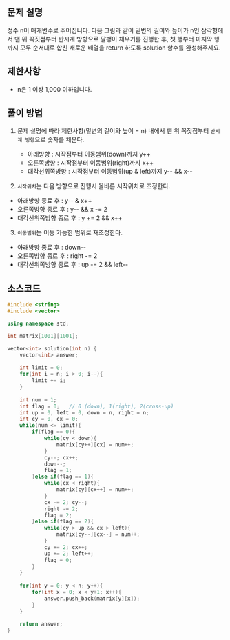 ## 문제 설명
정수 n이 매개변수로 주어집니다. 다음 그림과 같이 밑변의 길이와 높이가 n인 삼각형에서 맨 위 꼭짓점부터 반시계 방향으로 달팽이 채우기를 진행한 후, 첫 행부터 마지막 행까지 모두 순서대로 합친 새로운 배열을 return 하도록 solution 함수를 완성해주세요.


## 제한사항
- n은 1 이상 1,000 이하입니다.


## 풀이 방법
1. 문제 설명에 따라 제한사항(밑변의 길이와 높이 = n) 내에서 맨 위 꼭짓점부터 `반시계 방향`으로 숫자를 채운다.
   - 아래방향 : 시작점부터 이동범위(down)까지 y++
   - 오른쪽방향 : 시작점부터 이동범위(right)까지 x++
   - 대각선위쪽방향 : 시작점부터 이동범위(up & left)까지 y-- && x--

2. `시작위치`는 다음 방향으로 진행시 올바른 시작위치로 조정한다.
  - 아래방향 종료 후 : y-- & x++
  - 오른쪽방향 종료 후 : y-- && x -= 2
  - 대각선위쪽방향 종료 후 : y += 2 && x++

3. `이동범위`는 이동 가능한 범위로 재조정한다.
  - 아래방향 종료 후 : down--
  - 오른쪽방향 종료 후 : right -= 2
  - 대각선위쪽방향 종료 후 : up -= 2 && left--


## 소스코드
```c++
#include <string>
#include <vector>

using namespace std;

int matrix[1001][1001];

vector<int> solution(int n) {
    vector<int> answer;
    
    int limit = 0;
    for(int i = n; i > 0; i--){
        limit += i;
    }
    
    int num = 1;
    int flag = 0;   // 0 (down), 1(right), 2(cross-up)
    int up = 0, left = 0, down = n, right = n;
    int cy = 0, cx = 0;
    while(num <= limit){
        if(flag == 0){
            while(cy < down){
                matrix[cy++][cx] = num++;
            }
            cy--; cx++;
            down--;
            flag = 1;
        }else if(flag == 1){
            while(cx < right){
                matrix[cy][cx++] = num++;
            }
            cx -= 2; cy--;
            right -= 2;
            flag = 2;
        }else if(flag == 2){
            while(cy > up && cx > left){
                matrix[cy--][cx--] = num++;
            }
            cy += 2; cx++;
            up += 2; left++;
            flag = 0;
        }
    }
    
    for(int y = 0; y < n; y++){
        for(int x = 0; x < y+1; x++){
            answer.push_back(matrix[y][x]);
        }
    }
    
    return answer;
}
```